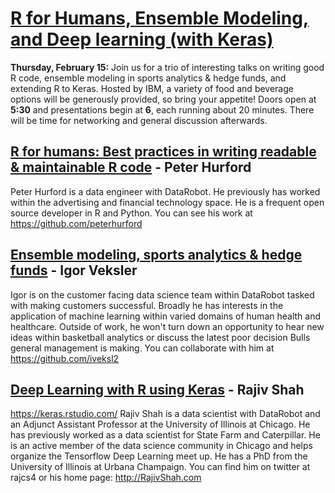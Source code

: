 # [R for Humans, Ensemble Modeling, and Deep learning (with Keras)](https://www.meetup.com/ChicagoRUG/events/247282214/)

**Thursday, February 15:** Join us for a trio of interesting talks on writing good R code, ensemble modeling in sports analytics & hedge funds, and extending R to Keras. Hosted by IBM, a variety of food and beverage options will be generously provided, so bring your appetite! Doors open at **5:30** and presentations begin at **6**, each running about 20 minutes. There will be time for networking and general discussion afterwards.

## [R for humans: Best practices in writing readable & maintainable R code](https://github.com/Chicago-R-User-Group/2018-n2/blob/master/R-for-Humans-Peter-Hurford.pdf) - Peter Hurford
Peter Hurford is a data engineer with DataRobot. He previously has worked within the advertising and financial technology space. He is a frequent open source developer in R and Python. You can see his work at https://github.com/peterhurford


## [Ensemble modeling, sports analytics & hedge funds](https://github.com/Chicago-R-User-Group/2018-n2/blob/master/Ensembles%2C%20Sports%20Analytics%20%26%20Hedge%20Funds.pdf) - Igor Veksler
Igor is on the customer facing data science team within DataRobot tasked with making customers successful. Broadly he has interests in the application of machine learning within varied domains of human health and healthcare. Outside of work, he won't turn down an opportunity to hear new ideas within basketball analytics or discuss the latest poor decision Bulls general management is making. You can collaborate with him at https://github.com/iveksl2

## [Deep Learning with R using Keras](https://github.com/Chicago-R-User-Group/2018-n2/blob/master/Keras_R_ChicagoR.pdf) - Rajiv Shah
https://keras.rstudio.com/
Rajiv Shah is a data scientist with DataRobot and an Adjunct Assistant Professor at the University of Illinois at Chicago. He has previously worked as a data scientist for State Farm and Caterpillar. He is an active member of the data science community in Chicago and helps organize the Tensorflow Deep Learning meet up. He has a PhD from the University of Illinois at Urbana Champaign. You can find him on twitter at rajcs4 or his home page: http://RajivShah.com

